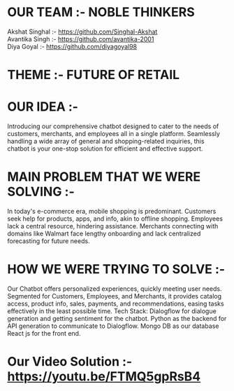 # OUR TEAM :- NOBLE THINKERS

Akshat Singhal :- https://github.com/Singhal-Akshat
<br>
Avantika Singh :- https://github.com/avantika-2001
<br>
Diya Goyal :- https://github.com/diyagoyal98


# THEME :- FUTURE OF RETAIL

# OUR IDEA :- 
Introducing our comprehensive chatbot designed to cater to the needs of customers, merchants, and employees all in a single platform. Seamlessly handling a wide array of general and shopping-related inquiries, this chatbot is your one-stop solution for efficient and effective support.


# MAIN PROBLEM THAT WE WERE SOLVING :- 
In today's e-commerce era, mobile shopping is predominant. Customers seek help for products, apps, and info, akin to offline shopping. Employees lack a central resource, hindering assistance. Merchants connecting with domains like Walmart face lengthy onboarding and lack centralized forecasting for future needs.


# HOW WE WERE TRYING TO SOLVE :- 
Our Chatbot offers personalized experiences, quickly meeting user needs. Segmented for Customers, Employees, and Merchants, it provides catalog access, product info, sales, payments, and recommendations, easing tasks effectively in the least possible time. 
Tech Stack:
Dialogflow for dialogue generation and getting sentiment for the chatbot.
Python as the backend for API generation to communicate to Dialogflow.
Mongo DB as our database
React js for the front end.

# Our Video Solution :- https://youtu.be/FTMQ5gpRsB4
